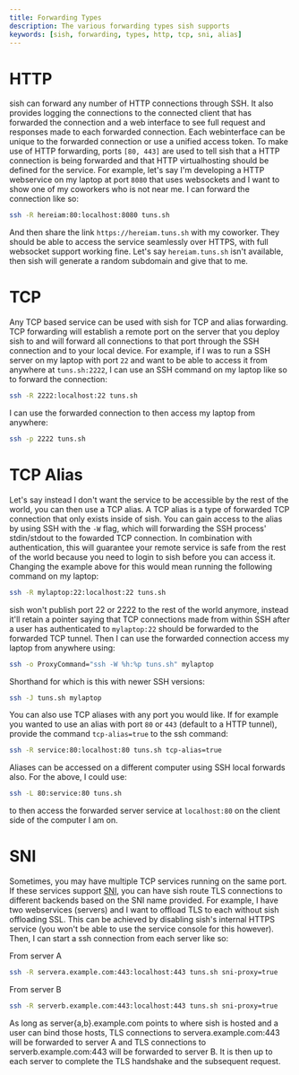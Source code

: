 ```yaml
---
title: Forwarding Types
description: The various forwarding types sish supports
keywords: [sish, forwarding, types, http, tcp, sni, alias]
---
```


# HTTP

sish can forward any number of HTTP connections through SSH. It also provides
logging the connections to the connected client that has forwarded the
connection and a web interface to see full request and responses made to each
forwarded connection. Each webinterface can be unique to the forwarded
connection or use a unified access token. To make use of HTTP forwarding, ports
`[80, 443]` are used to tell sish that a HTTP connection is being forwarded and
that HTTP virtualhosting should be defined for the service. For example, let's
say I'm developing a HTTP webservice on my laptop at port `8080` that uses
websockets and I want to show one of my coworkers who is not near me. I can
forward the connection like so:

```bash
ssh -R hereiam:80:localhost:8080 tuns.sh
```

And then share the link `https://hereiam.tuns.sh` with my coworker. They should
be able to access the service seamlessly over HTTPS, with full websocket support
working fine. Let's say `hereiam.tuns.sh` isn't available, then sish will
generate a random subdomain and give that to me.

# TCP

Any TCP based service can be used with sish for TCP and alias forwarding. TCP
forwarding will establish a remote port on the server that you deploy sish to
and will forward all connections to that port through the SSH connection and to
your local device. For example, if I was to run a SSH server on my laptop with
port `22` and want to be able to access it from anywhere at `tuns.sh:2222`, I
can use an SSH command on my laptop like so to forward the connection:

```bash
ssh -R 2222:localhost:22 tuns.sh
```

I can use the forwarded connection to then access my laptop from anywhere:

```bash
ssh -p 2222 tuns.sh
```

# TCP Alias

Let's say instead I don't want the service to be accessible by the rest of the
world, you can then use a TCP alias. A TCP alias is a type of forwarded TCP
connection that only exists inside of sish. You can gain access to the alias by
using SSH with the `-W` flag, which will forwarding the SSH process'
stdin/stdout to the fowarded TCP connection. In combination with authentication,
this will guarantee your remote service is safe from the rest of the world
because you need to login to sish before you can access it. Changing the example
above for this would mean running the following command on my laptop:

```bash
ssh -R mylaptop:22:localhost:22 tuns.sh
```

sish won't publish port 22 or 2222 to the rest of the world anymore, instead
it'll retain a pointer saying that TCP connections made from within SSH after a
user has authenticated to `mylaptop:22` should be forwarded to the forwarded TCP
tunnel. Then I can use the forwarded connection access my laptop from anywhere
using:

```bash
ssh -o ProxyCommand="ssh -W %h:%p tuns.sh" mylaptop
```

Shorthand for which is this with newer SSH versions:

```bash
ssh -J tuns.sh mylaptop
```

You can also use TCP aliases with any port you would like. If for example you
wanted to use an alias with port `80` or `443` (default to a HTTP tunnel),
provide the command `tcp-alias=true` to the ssh command:

```bash
ssh -R service:80:localhost:80 tuns.sh tcp-alias=true
```

Aliases can be accessed on a different computer using SSH local forwards also.
For the above, I could use:

```bash
ssh -L 80:service:80 tuns.sh
```

to then access the forwarded server service at `localhost:80` on the client side
of the computer I am on.

# SNI

Sometimes, you may have multiple TCP services running on the same port. If these
services support [SNI](https://en.wikipedia.org/wiki/Server_Name_Indication),
you can have sish route TLS connections to different backends based on the SNI
name provided. For example, I have two webservices (servers) and I want to
offload TLS to each without sish offloading SSL. This can be achieved by
disabling sish's internal HTTPS service (you won't be able to use the service
console for this however). Then, I can start a ssh connection from each server
like so:

From server A

```bash
ssh -R servera.example.com:443:localhost:443 tuns.sh sni-proxy=true
```

From server B

```bash
ssh -R serverb.example.com:443:localhost:443 tuns.sh sni-proxy=true
```

As long as server{a,b}.example.com points to where sish is hosted and a user can
bind those hosts, TLS connections to servera.example.com:443 will be forwarded
to server A and TLS connections to serverb.example.com:443 will be forwarded to
server B. It is then up to each server to complete the TLS handshake and the
subsequent request.
